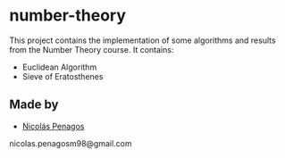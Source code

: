 ﻿# number-theory
This project contains the implementation of some algorithms and results from the Number Theory course. It contains:

<ul>
   <li type="disc">Euclidean Algorithm</li>
   <li type="disc">Sieve of Eratosthenes</li>
</ul>

## Made by
  <ul>
  <li><div><a href="https://github.com/nicolaspenagos" title="Nicolas Penagos">Nicolás Penagos</a>   </div></li>
  </ul> 
     <p>   nicolas.penagosm98@gmail.com </p>
